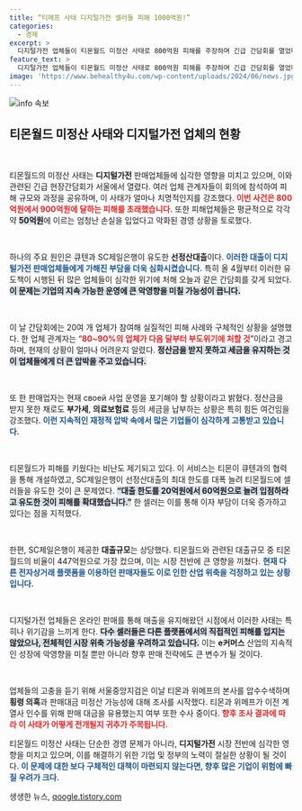 ```yaml
---
title: “티메프 사태 디지털가전 셀러들 피해 1000억원!”
categories:
  - 경제
excerpt: >
  디지털가전 업체들이 티몬월드 미정산 사태로 800억원 피해를 주장하며 긴급 간담회를 열었다. 피해자들은 대출 유도와 부과세 압박 속에 경영 위기를 겪고 있으며, 향후 부도 우려까지 나오고 있다.
feature_text: >
  디지털가전 업체들이 티몬월드 미정산 사태로 800억원 피해를 주장하며 긴급 간담회를 열었다. 피해자들은 대출 유도와 부과세 압박 속에 경영 위기를 겪고 있으며, 향후 부도 우려까지 나오고 있다.
image: 'https://www.behealthy4u.com/wp-content/uploads/2024/06/news.jpg'
---
```


<p><img src="https://www.behealthy4u.com/wp-content/uploads/2024/06/news.jpg" alt="info 속보" /></p>

<h2 data-ke-size="size26">티몬월드 미정산 사태와 디지털가전 업체의 현황</h2>

<p data-ke-size="size16">&nbsp;</p>

<p>티몬월드의 미정산 사태는 <strong>디지털가전</strong> 판매업체들에 심각한 영향을 미치고 있으며, 이와 관련된 긴급 현장간담회가 서울에서 열렸다. 여러 업체 관계자들이 회의에 참석하여 피해 규모와 과정을 공유하며, 이 사태가 얼마나 치명적인지를 강조했다. <b><span style="color: #ee2323;">이번 사건은 800억원에서 900억원에 달하는 피해를 초래했습니다.</span></b> 또한 피해업체들은 평균적으로 각각 약 <b><span style="background-color: #21538527;">50억원</span></b>에 이르는 엄청난 손실을 입었다고 악화된 경영 상황을 토로했다.</p>

<p data-ke-size="size16">&nbsp;</p>

<p>하나의 주요 원인은 큐텐과 SC제일은행이 유도한 <strong>선정산대출</strong>이다. <b><span style="color: #1a5490;">이러한 대출이 디지털가전 판매업체들에게 가해진 부담을 더욱 심화시켰습니다.</span></b> 특히 올 4월부터 이러한 유도책이 시행된 뒤 많은 업체들이 심각한 위기에 처해 오늘과 같은 간담회를 갖게 되었다. <b><span style="background-color: #21538527;">이 문제는 기업의 지속 가능한 운영에 큰 악영향을 미칠 가능성이 큽니다.</span></b></p>

<p data-ke-size="size16">&nbsp;</p>

<p>이 날 간담회에는 20여 개 업체가 참여해 실질적인 피해 사례와 구체적인 상황을 설명했다. 한 업체 관계자는 “<b><span style="color: #ee2323;">80~90%의 업체가 다음 달부터 부도위기에 처할 것</span></b>”이라고 경고하며, 현재의 상황이 얼마나 어려운지 알렸다. <b><span style="background-color: #21538527;">정산금을 받지 못하고 세금을 유지하는 것이 업체들에게 더 큰 압박을 주고 있습니다.</span></b> </p>

<p data-ke-size="size16">&nbsp;</p>

<p>또 한 판매업자는 현재 своей 사업 운영을 포기해야 할 상황이라고 밝혔다. 정산금을 받지 못한 채로도 <strong>부가세</strong>, <strong>의료보험료</strong> 등의 세금을 납부하는 상황은 특히 힘든 여건임을 강조했다. <b><span style="color: #1a5490;">이런 지속적인 재정적 압박 속에서 많은 기업들이 심각하게 고통받고 있습니다.</span></b></p>

<p data-ke-size="size16">&nbsp;</p>

<p>티몬월드가 피해를 키웠다는 비난도 제기되고 있다. 이 서비스는 티몬이 큐텐과의 협력을 통해 개설하였고, SC제일은행이 선정산대출의 최대 한도를 대폭 늘려 티몬월드에 셀러들을 유도한 것이 큰 문제였다. <b><span style="background-color: #21538527;">“대출 한도를 20억원에서 60억원으로 늘려 입점하라고 유도한 것이 피해를 확대했습니다.”</span></b> 한 셀러는 이를 통해 이자 부담이 더욱 증가하고 있다는 점을 지적했다.</p>

<p data-ke-size="size16">&nbsp;</p>

<p>한편, SC제일은행이 제공한 <strong>대출규모</strong>는 상당했다. 티몬월드와 관련된 대출규모 중 티몬월드의 비율이 447억원으로 가장 컸으며, 이는 시장 전반에 큰 영향을 끼쳤다. <b><span style="color: #1a5490;">현재 다른 전자상거래 플랫폼을 이용하던 판매자들도 이로 인한 산업 위축을 걱정하고 있는 상황입니다.</span></b></p>

<p data-ke-size="size16">&nbsp;</p>

<p>디지털가전 업체들은 온라인 판매를 통해 매출을 유지해왔던 시점에서 이러한 사태는 특히나 위기감을 느끼게 한다. <b><span style="background-color: #21538527;">다수 셀러들은 다른 플랫폼에서의 직접적인 피해를 입지는 않았으나, 전체적인 시장 위축 가능성을 우려하고 있습니다.</span></b> 이는 <strong>e커머스</strong> 산업의 지속적인 성장에 악영향을 미칠 뿐만 아니라 향후 판매 전략에도 큰 변수가 될 것이다.</p>

<p data-ke-size="size16">&nbsp;</p>

<p>업체들의 고충을 듣기 위해 서울중앙지검은 이날 티몬과 위메프의 본사를 압수수색하며 <strong>횡령 의혹</strong>과 판매대금 미정산 가능성에 대해 조사를 시작했다. 티몬과 위메프가 이전 계열사 인수를 위해 판매 대금을 유용했는지 여부 또한 수사 중이다. <b><span style="color: #ee2323;">향후 조사 결과에 따라 이 사태가 어떻게 전개될지 귀추가 주목됩니다.</span></b> </p>

<p data-ke-size="size16"></p>

<p>티몬월드 미정산 사태는 단순한 경영 문제가 아니라, <strong>디지털가전</strong> 시장 전반에 심각한 영향을 미치고 있으며, 이를 해결하기 위한 기업 및 정부의 노력이 절실한 상황이 될 것이다. <b><span style="color: #1a5490;">이 문제에 대한 보다 구체적인 대책이 마련되지 않는다면, 향후 많은 기업이 위험에 빠질 우려가 크다.</span></b></p>
생생한 뉴스, <a href="https://qoogle.tistory.com" rel="dofollow">qoogle.tistory.com</a>


